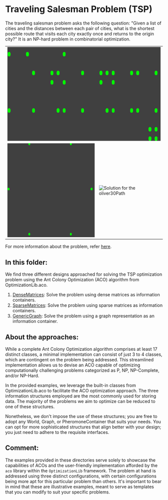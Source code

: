 # Traveling Salesman Problem (TSP)

The traveling salesman problem asks the following question: "Given a list of cities and the distances between
each pair of cities, what is the shortest possible route that visits each city exactly once and returns to the origin
city?" It is an NP-hard problem in combinatorial optimization.



<table>
  <tr>
    <td colspan="2"> <img src="https://github.com/SergioOyaga/AntColonyAlgorithmExamples/blob/master/src/out/TSP/colonyGif.gif"  title="Solution for the ColonyPath" alt="Solution for the colonyPath" width="750" height="300" /></td>
  </tr>
  <tr>
    <td> <img src="https://github.com/SergioOyaga/AntColonyAlgorithmExamples/blob/master/src/out/TSP/hexagonGif.gif"  title="Solution for the HexagonPath" alt="Solution for the hexagonPath" width="350" height="300" /></td>
    <td> <img src="https://github.com/SergioOyaga/AntColonyAlgorithmExamples/blob/master/src/out/TSP/oliver30Gif.gif"  title="Solution for the oliver30Path" alt="Solution for the oliver30Path" width="400" height="405" /></td>
  </tr>
</table>

For more information about the problem, refer [here](https://en.wikipedia.org/wiki/Travelling_salesman_problem).

## In this folder:
We find three different designs approached for solving the TSP optimization problem using the Ant Colony Optimization (ACO)
algorithm from OptimizationLib.aco.

1. [DenseMatrices](https://github.com/SergioOyaga/AntColonyAlgorithmExamples/blob/master/src/main/java/org/soyaga/examples/TSP/DenseMatrices):
   Solve the problem using dense matrices as information containers.
2. [SparseMatrices](https://github.com/SergioOyaga/AntColonyAlgorithmExamples/blob/master/src/main/java/org/soyaga/examples/TSP/SparseMatrices):
   Solve the problem using sparse matrices as information containers.
3. [GenericGraph](https://github.com/SergioOyaga/AntColonyAlgorithmExamples/blob/master/src/main/java/org/soyaga/examples/TSP/GenericGraph):
   Solve the problem using a graph representation as an information container.

## About the approaches:
While a complete Ant Colony Optimization algorithm comprises at least 17 distinct classes, a minimal implementation can
consist of just 3 to 4 classes, which are contingent on the problem being addressed. This streamlined implementation
allows us to devise an ACO capable of optimizing computationally challenging problems categorized as P, NP, NP-Complete,
and/or NP-Hard.

In the provided examples, we leverage the built-in classes from OptimizationLib.aco to facilitate the ACO optimization
approach. The three information structures employed are the most commonly used for storing data. The majority of the
problems we aim to optimize can be reduced to one of these structures.

Nonetheless, we don't impose the use of these structures; you are free to adopt any World, Graph, or PheromoneContainer
that suits your needs. You can opt for more sophisticated structures that align better with your design; you just need
to adhere to the requisite interfaces.

## Comment:
The examples provided in these directories serve solely to showcase the capabilities of ACOs and the user-friendly
implementation afforded by the `aco` library within the `OptimizationLib` framework. The problem at hand is addressed using
three distinct configurations, with certain configurations being more apt for this particular problem than others. It's
important to bear in mind that these are illustrative examples, meant to serve as templates that you can modify to suit
your specific problems.

